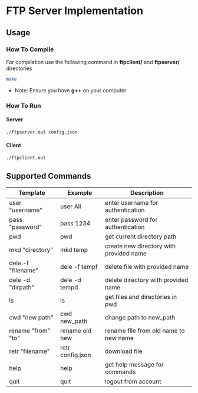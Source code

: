# FTP Server Implementation

## Usage
### How To Compile
For compilation use the following command in __ftpclient/__ and __ftpserver/__ directories
```bash
make
```
* Note: Ensure you have __g++__ on your computer
### How To Run
#### Server
```bash
./ftpserver.out config.json
```
#### Client
```bash
./ftpclient.out
```
## Supported Commands
| Template            | Example          | Description                             |
| ------------------- | ---------------- | --------------------------------------- |
| user "username"     | user Ali         | enter username for authentication       |
| pass "password"     | pass 1234        | enter password for authentication       |
| pwd                 | pwd              | get current directory path              |
| mkd "directory"     | mkd temp         | create new directory with provided name |
| dele -f "filename"  | dele -f tempf    | delete file with provided name          |
| dele -d "dirpath"   | dele -d tempd    | delete directory with provided name     |
| ls                  | ls               | get files and directories in pwd        |
| cwd "new path"      | cwd new_path     | change path to new_path                 |
| rename "from" "to"  | rename old new   | rename file from old name to new name   |
| retr "filename"     | retr config.json | download file                           |
| help                | help             | get help message for commands           |
| quit                | quit             | logout from account                     |

